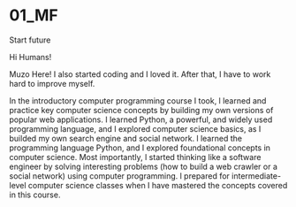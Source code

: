 # 01_MF
Start future


Hi Humans!

Muzo Here! I also started coding and I loved it. After that, I have to work hard to improve myself.

In the introductory computer programming course I took, l learned and practice key computer science concepts by building my own versions of popular web applications. I learned Python, a powerful,  and widely used programming language, and I explored computer science basics, as I builded my own search engine and social network. l learned the programming language Python, and I explored foundational concepts in computer science. Most importantly, l started thinking like a software engineer by solving interesting problems (how to build a web crawler or a social network) using computer programming. l prepared for intermediate-level computer science classes when I have mastered the concepts covered in this course.
